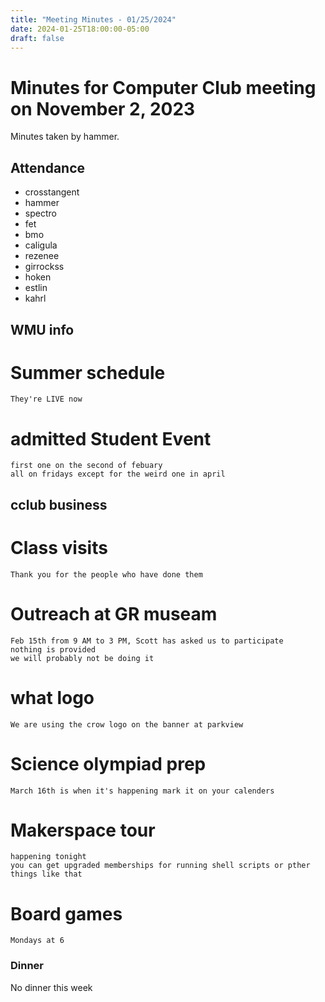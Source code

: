 ```yaml
---
title: "Meeting Minutes - 01/25/2024"
date: 2024-01-25T18:00:00-05:00
draft: false
---
```


# Minutes for Computer Club meeting on November 2, 2023
Minutes taken by hammer.

## Attendance
- crosstangent
- hammer
- spectro
- fet
- bmo
- caligula
- rezenee
- girrockss
- hoken
- estlin
- kahrl

## WMU info
# Summer schedule
    They're LIVE now

# admitted Student Event
    first one on the second of febuary
    all on fridays except for the weird one in april

## cclub business
# Class visits 
    Thank you for the people who have done them 

# Outreach at GR museam
    Feb 15th from 9 AM to 3 PM, Scott has asked us to participate
    nothing is provided
    we will probably not be doing it

# what logo
    We are using the crow logo on the banner at parkview

# Science olympiad prep
    March 16th is when it's happening mark it on your calenders

# Makerspace tour
    happening tonight
    you can get upgraded memberships for running shell scripts or pther things like that 

# Board games 
    Mondays at 6 
 

### Dinner

No dinner this week
